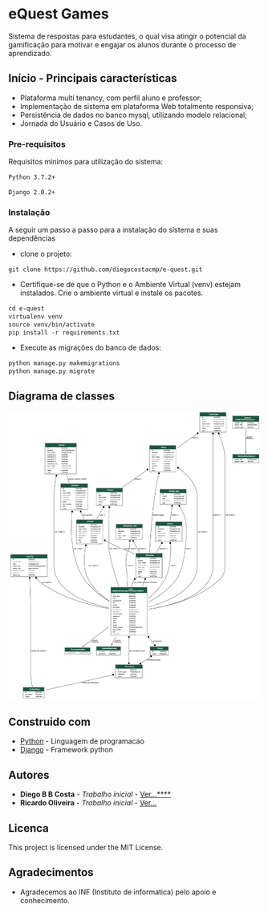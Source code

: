 

# eQuest Games

Sistema de respostas para estudantes, o qual visa atingir o potencial da gamificação para motivar e engajar os alunos durante o processo de aprendizado.

## Início - Principais características

* Plataforma multi tenancy, com perfil aluno e professor;
* Implementação de sistema em plataforma Web totalmente responsiva;
* Persistência de dados no banco mysql, utilizando modelo relacional;
* Jornada do Usuário e Casos de Uso.

### Pre-requisitos

Requisitos minimos para utilização do sistema:

```
Python 3.7.2+
```
```
Django 2.0.2+
```

### Instalação

A seguir um passo a passo para a instalação do sistema e suas dependências

* clone o projeto:
```
git clone https://github.com/diegocostacmp/e-quest.git
```
* Certifique-se de que o Python e o Ambiente Virtual (venv) estejam instalados.
Crie o ambiente virtual e instale os pacotes.
 ```
 cd e-quest
 virtualenv venv
 source venv/bin/activate
 pip install -r requirements.txt
```
* Execute as migrações do banco de dados:

```
python manage.py makemigrations
python manage.py migrate
```

## Diagrama de classes
![Screenshot](myapp_models.png)

## Construido com

* [Python](https://www.python.org/) - Linguagem de programacao
* [Django](https://www.djangoproject.com/) - Framework python


## Autores

* **Diego B B Costa** - *Trabalho inicial* - [Ver...****](https://github.com/diegocostacmp)
* **Ricardo Oliveira** - *Trabalho inicial* - [Ver...](https://github.com/ricardoflayer)

## Licenca

This project is licensed under the MIT License.

## Agradecimentos 

* Agradecemos ao INF (Instituto de informatica) pelo apoio e conhecimento.



